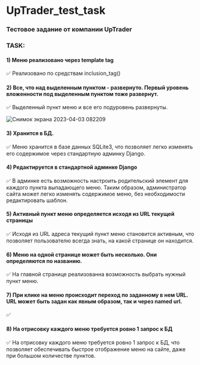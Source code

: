 # UpTrader_test_task

### Тестовое задание от компании UpTrader

### TASK: 

#### 1) Меню реализовано через template tag

✅ Реализовано по средствам inclusion_tag()

#### 2) Все, что над выделенным пунктом - развернуто. Первый уровень вложенности под выделенным пунктом тоже развернут.

✅ Выделенный пункт меню и все его подуровень развернуты.

![Снимок экрана 2023-04-03 082209](https://user-images.githubusercontent.com/113121885/229418370-84aefb0b-d24f-48b3-b35b-6a4683f1066c.png)

#### 3) Хранится в БД.
✅ Меню хранится в базе данных SQLite3, что позволяет легко изменять его содержимое через стандартную админку Django.

#### 4) Редактируется в стандартной админке Django

✅ В админке есть возможность настроить родительский элемент для каждого пункта выпадающего меню. Таким образом, администратор сайта может легко изменять содержимое меню, без необходимости редактировать шаблон.

#### 5) Активный пункт меню определяется исходя из URL текущей страницы

✅ Исходя из URL адреса текущий пункт меню становится активным, что позволяет пользователю всегда знать, на какой странице он находится.

#### 6) Меню на одной странице может быть несколько. Они определяются по названию.

✅ На главной странице реализованна возможность выбрать нужный пункт меню.

#### 7) При клике на меню происходит переход по заданному в нем URL. URL может быть задан как явным образом, так и через named url.

✅  

#### 8) На отрисовку каждого меню требуется ровно 1 запрос к БД


✅ На отрисовку каждого меню требуется ровно 1 запрос к БД, что позволяет обеспечивать быстрое отображение меню на сайте, даже при большом количестве пунктов.
